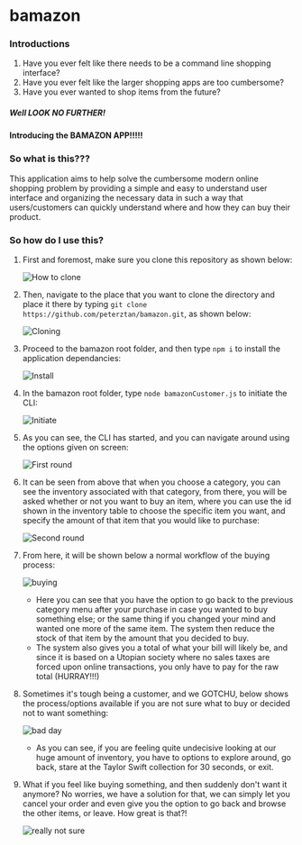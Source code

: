 # bamazon

### Introductions

1. Have you ever felt like there needs to be a command line shopping interface?
2. Have you ever felt like the larger shopping apps are too cumbersome?
3. Have you ever wanted to shop items from the future?

##### _Well LOOK NO FURTHER_!

#### Introducing the BAMAZON APP!!!!!

### So what is this???

This application aims to help solve the cumbersome modern online shopping problem by providing a simple and easy to understand user interface and organizing the necessary data in such a way that users/customers can quickly understand where and how they can buy their product.

### So how do I use this?

1. First and foremost, make sure you clone this repository as shown below:

    ![How to clone](./recordings/clone.gif)

2. Then, navigate to the place that you want to clone the directory and place it there by typing `git clone https://github.com/peterztan/bamazon.git`, as shown below:

    ![Cloning](./recordings/clone2.gif)

3. Proceed to the bamazon root folder, and then type `npm i` to install the application dependancies:

    ![Install](./recordings/Install.gif)

4. In the bamazon root folder, type `node bamazonCustomer.js` to initiate the CLI:

    ![Initiate](./recordings/Initiate.gif)

5. As you can see, the CLI has started, and you can navigate around using the options given on screen:

    ![First round](./recordings/1stround.gif)

6. It can be seen from above that when you choose a category, you can see the inventory associated with that category, from there, you will be asked whether or not you want to buy an item, where you can use the id shown in the inventory table to choose the specific item you want, and specify the amount of that item that you would like to purchase:

    ![Second round](./recordings/2ndround.gif)

7. From here, it will be shown below a normal workflow of the buying process:

    ![buying](./recordings/buying.gif)

    * Here you can see that you have the option to go back to the previous category menu after your purchase in case you wanted to buy something else; or the same thing if you changed your mind and wanted one more of the same item. The system then reduce the stock of that item by the amount that you decided to buy.
    * The system also gives you a total of what your bill will likely be, and since it is based on a Utopian society where no sales taxes are forced upon online transactions, you only have to pay for the raw total (HURRAY!!!)

8. Sometimes it's tough being a customer, and we GOTCHU, below shows the process/options available if you are not sure what to buy or decided not to want something:

    ![bad day](./recordings/bad-day.gif)

    * As you can see, if you are feeling quite undecisive looking at our huge amount of inventory, you have to options to explore around, go back, stare at the Taylor Swift collection for 30 seconds, or exit.

9. What if you feel like buying something, and then suddenly don't want it anymore? No worries, we have a solution for that, we can simply let you cancel your order and even give you the option to go back and browse the other items, or leave. How great is that?!

    ![really not sure](./recordings/bad-day2.gif)